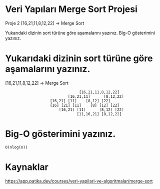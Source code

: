 # Veri Yapıları Merge Sort Projesi
Proje 2
[16,21,11,8,12,22] -> Merge Sort

Yukarıdaki dizinin sort türüne göre aşamalarını yazınız.
Big-O gösterimini yazınız.

# Yukarıdaki dizinin sort türüne göre aşamalarını yazınız.


[16,21,11,8,12,22] -> Merge Sort

```
								 [16,21,11,8,12,22]
							[16,21,11] 		[8,12,22]
				  	[16,21] [11]    [8,12] [22]
					[16] [21] [11] 	  [8] [12] [22]
						[16,21] [11] 	  [8,12] [22]
								[11,16,21] [8,12,22]
```


# Big-O gösterimini yazınız.

```
O(nlog(n))
```

# Kaynaklar
https://app.patika.dev/courses/veri-yapilari-ve-algoritmalar/merge-sort
